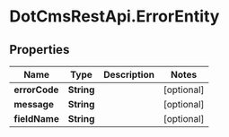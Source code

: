 # DotCmsRestApi.ErrorEntity

## Properties

Name | Type | Description | Notes
------------ | ------------- | ------------- | -------------
**errorCode** | **String** |  | [optional] 
**message** | **String** |  | [optional] 
**fieldName** | **String** |  | [optional] 


